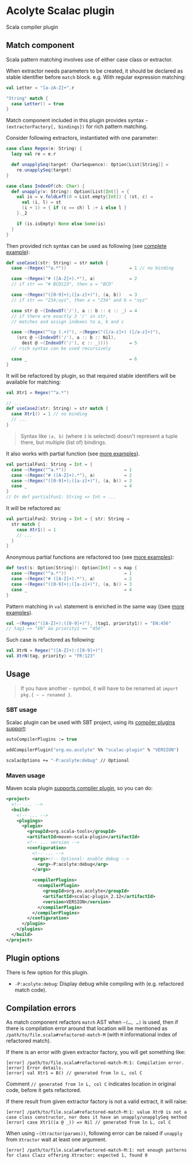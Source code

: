 # Acolyte Scalac plugin

Scala compiler plugin

## Match component

Scala pattern matching involves use of either case class or extractor.

When extractor needs parameters to be created, it should be declared as stable identifier before `match` block. e.g. With regular expression matching:

```scala
val Letter = "[a-zA-Z]+".r

"String" match {
  case Letter() ⇒ true
}
```

Match component included in this plugin provides syntax `~(extractorFactory[, bindings])` for rich pattern matching.

Consider following extractors, instantiated with one parameter:

```scala
case class Regex(e: String) {
  lazy val re = e.r

  def unapplySeq(target: CharSequence): Option[List[String]] =
    re.unapplySeq(target)
}

case class IndexOf(ch: Char) {
  def unapply(v: String): Option[List[Int]] = {
    val is = v.foldLeft(0 → List.empty[Int]) { (st, c) ⇒
      val (i, l) = st
      (i + 1) → { if (c == ch) l :+ i else l }
    }._2

    if (is.isEmpty) None else Some(is)
  }
}
```

Then provided rich syntax can be used as following (see [complete example](./src/test/scala/acolyte/ExtractorComponentSpec.scala#L379)):

```scala
def useCase1(str: String) = str match {
  case ~(Regex("^a.*"))                        ⇒ 1 // no binding

  case ~(Regex("# ([A-Z]+).*"), a)             ⇒ 2 
  // if str == "# BCD123", then a = "BCD"

  case ~(Regex("([0-9]+);([a-z]+)"), (a, b))   ⇒ 3
  // if str == "234;xyz", then a = "234" and b = "xyz"

  case str @ ~(IndexOf('/'), a :: b :: c :: _) ⇒ 4
  // if there are exactly 3 '/' in str, 
  // matches and assign indexes to a, b and c

  case ~(Regex("^cp (.+)"), ~(Regex("([/a-z]+) ([/a-z]+)"),
    (src @ ~(IndexOf('/'), a :: b :: Nil),
      dest @ ~(IndexOf('/'), c :: _))))        ⇒ 5
  // rich syntax can be used recursively

  case _                                       ⇒ 6
}
```

It will be refactored by plugin, so that required stable identifiers will be available for matching:

```scala
val Xtr1 = Regex("^a.*")

// ...
def useCase2(str: String) = str match {
  case Xtr1() ⇒ 1 // no binding
  // ...
}
```

> Syntax like `(a, b)` (where `3` is selected) doesn't represent a tuple there, but multiple (list of) bindings.

It also works with partial function (see [more examples](./src/test/scala/acolyte/ExtractorComponentSpec.scala#L322)).

```scala
val partialFun1: String ⇒ Int = {
  case ~(Regex("^a.*"))                      ⇒ 1
  case ~(Regex("# ([A-Z]+).*"), a)           ⇒ 2 
  case ~(Regex("([0-9]+);([a-z]+)"), (a, b)) ⇒ 3
  case _                                     ⇒ 4
}
// Or def partialFun1: String => Int = ...
```

It will be refactored as:

```scala
val partialFun2: String ⇒ Int = { str: String ⇒
  str match {
    case Xtr1() ⇒ 1
    // ...
  }
}
```

Anonymous partial functions are refactored too (see [more examples](./src/test/scala/acolyte/ExtractorComponentSpec.scala#L359)):

```scala
def test(s: Option[String]): Option[Int] = s map {
  case ~(Regex("^a.*"))                      ⇒ 1
  case ~(Regex("# ([A-Z]+).*"), a)           ⇒ 2 
  case ~(Regex("([0-9]+);([a-z]+)"), (a, b)) ⇒ 3
  case _                                     ⇒ 4
}
```

Pattern matching in `val` statement is enriched in the same way ((see [more examples](./src/test/scala/acolyte/ExtractorComponentSpec.scala#L299)).

```scala
val ~(Regex("([A-Z]+):([0-9]+)"), (tag1, priority1)) = "EN:456"
// tag1 == "EN" && priority1 == "456"
```

Such case is refactored as following:

```scala
val XtrN = Regex("([A-Z]+):([0-9]+)")
val XtrN(tag, priority) = "FR:123"
```

## Usage

> If you have another `~` symbol, it will have to be renamed at `import pkg.{ ~ ⇒ renamed }`.

### SBT usage

Scalac plugin can be used with SBT project, using its [compiler plugins support](http://www.scala-sbt.org/0.12.3/docs/Detailed-Topics/Compiler-Plugins.html):

```ocaml
autoCompilerPlugins := true

addCompilerPlugin("org.eu.acolyte" %% "scalac-plugin" % "VERSION")

scalacOptions += "-P:acolyte:debug" // Optional
```

### Maven usage

Maven scala plugin [supports compiler plugin](http://scala-tools.org/mvnsites/maven-scala-plugin/example_scalac_plugins.html), so you can do:

```xml
<project>
  <!-- ... -->
  <build>
    <!-- ... -->
    <plugings>
      <plugin>
        <groupId>org.scala-tools</groupId>
        <artifactId>maven-scala-plugin</artifactId>
        <!-- ... version -->
        <configuration>
          <!-- ... -->
          <args><!-- Optional: enable debug -->
            <arg>-P:acolyte:debug</arg>
          </args>

          <compilerPlugins>
            <compilerPlugin>
              <groupId>org.eu.acolyte</groupId>
              <artifactId>scalac-plugin_2.12</artifactId>
              <version>VERSION</version>
            </compilerPlugin>
          </compilerPlugins>
        </configuration>
      </plugin>
    </plugins>
  </build>
</project>
```

## Plugin options

There is few option for this plugin.

- `-P:acolyte:debug`: Display debug while compiling with (e.g. refactored match code).

## Compilation errors

As match component refactors `match` AST when `~(…, …)` is used, then if there is compilation error around that location will be mentioned as `/path/to/file.scala#refactored-match-M` (with `M` informational index of refactored match).

If there is an error with given extractor factory, you will get something like:

```
[error] /path/to/file.scala#refactored-match-M:1: Compilation error.
[error] Error details.
[error] val Xtr1 = B() // generated from ln L, col C
```

Comment `// generated from ln L, col C` indicates location in original code, before it gets refactored.

If there result from given extractor factory is not a valid extract, it will raise:

```
[error] /path/to/file.scala#refactored-match-M:1: value Xtr0 is not a case class constructor, nor does it have an unapply/unapplySeq method
[error] case Xtr1((a @ _)) => Nil // generated from ln L, col C
```

When using `~(Xtractor(params))`, following error can be raised if `unapply` from `Xtractor` wait at least one argument.

```
[error] /path/to/file.scala#refactored-match-M:1: not enough patterns for class Clazz offering Xtractor: expected 1, found 0
```